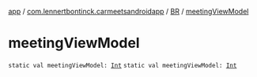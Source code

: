 [app](../../index.md) / [com.lennertbontinck.carmeetsandroidapp](../index.md) / [BR](index.md) / [meetingViewModel](./meeting-view-model.md)

# meetingViewModel

`static val meetingViewModel: `[`Int`](https://kotlinlang.org/api/latest/jvm/stdlib/kotlin/-int/index.html)
`static val meetingViewModel: `[`Int`](https://kotlinlang.org/api/latest/jvm/stdlib/kotlin/-int/index.html)